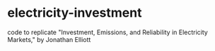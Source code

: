 # electricity-investment
code to replicate "Investment, Emissions, and Reliability in Electricity Markets," by Jonathan Elliott
